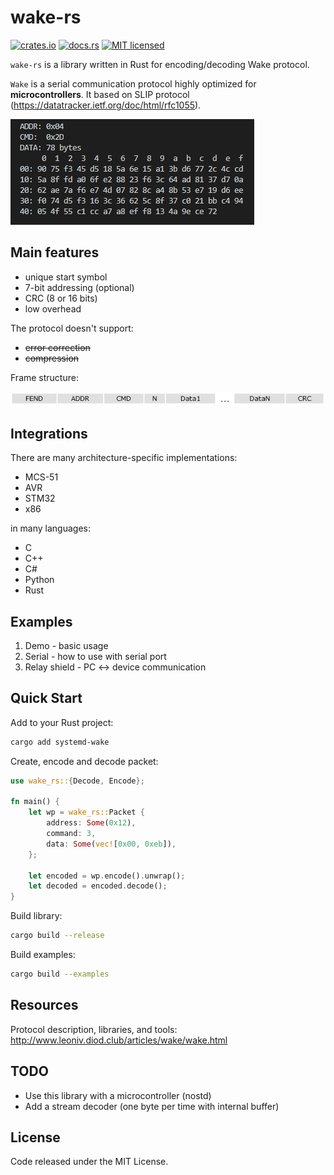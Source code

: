 # wake-rs

[![crates.io](https://img.shields.io/crates/v/wake-rs.svg)](https://crates.io/crates/wake-rs)
[![docs.rs](https://img.shields.io/badge/docs.rs-wake%2D-rs-f2049b?logo=docs.rs)](https://docs.rs/wake-rs)
[![MIT licensed](https://img.shields.io/badge/license-MIT-blue.svg)](./LICENSE)

`wake-rs` is a library written in Rust for encoding/decoding Wake protocol.

`Wake` is a serial communication protocol highly optimized for **microcontrollers**. It based on SLIP protocol (<https://datatracker.ietf.org/doc/html/rfc1055>).

![debug_print](images/debug_print.png)

## Main features

- unique start symbol
- 7-bit addressing (optional)
- CRC (8 or 16 bits)
- low overhead

The protocol doesn't support:

- ~~error correction~~
- ~~compression~~

Frame structure:

![Frame structure](images/wake.png)

## Integrations

There are many architecture-specific implementations:

- MCS-51
- AVR
- STM32
- x86

in many languages:

- C
- C++
- C#
- Python
- Rust

## Examples

1. Demo - basic usage
2. Serial - how to use with serial port
3. Relay shield - PC <-> device communication

## Quick Start

Add to your Rust project:

```bash
cargo add systemd-wake
```

Create, encode and decode packet:

```rust
use wake_rs::{Decode, Encode};

fn main() {
    let wp = wake_rs::Packet {
        address: Some(0x12),
        command: 3,
        data: Some(vec![0x00, 0xeb]),
    };

    let encoded = wp.encode().unwrap();
    let decoded = encoded.decode();
}
```

Build library:

```bash
cargo build --release
```

Build examples:

```bash
cargo build --examples
```

## Resources

Protocol description, libraries, and tools: <http://www.leoniv.diod.club/articles/wake/wake.html>

## TODO

- Use this library with a microcontroller (nostd)
- Add a stream decoder (one byte per time with internal buffer)

## License

Code released under the MIT License.
